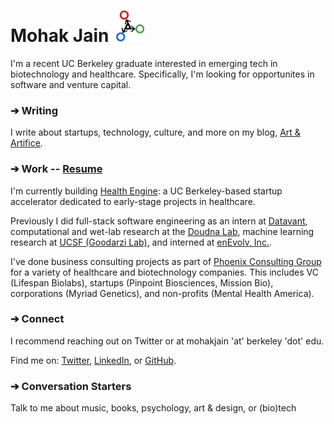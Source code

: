 # Mohak Jain <img className="" src="./simple-logo.png" alt="" height="50rem"/>

I'm a recent UC Berkeley graduate interested in emerging tech in biotechnology and healthcare. Specifically, I'm looking for opportunites in software and venture capital.

### ➔ Writing
I write about startups, technology, culture, and more on my blog, <a href="https://mohakjain.substack.com/" target="_blank">Art & Artifice</a>.


### ➔ Work -- <a href="./mohakjainresume.pdf" target="_blank">Resume</a>

I'm currently building <a href="https://www.readysethealth.io/" target="_blank">Health Engine</a>: a UC Berkeley-based startup accelerator dedicated to early-stage projects in healthcare.

Previously I did full-stack software engineering as an intern at <a href="https://datavant.com/" target="_blank">Datavant</a>, computational and wet-lab research at the <a href="https://doudnalab.org/" target="_blank">Doudna Lab</a>, machine learning research at <a href="https://goodarzilab.ucsf.edu/" target="_blank">UCSF (Goodarzi Lab)</a>, and interned at <a href="https://www.businesswire.com/news/home/20200319005183/en/Zymergen-Announces-Acquisition-of-enEvolv-Accelerating-Ability-to-Deliver-High-Value-Products-to-Market" target="_blank">enEvolv, Inc.</a>.

I've done business consulting projects as part of <a href="https://phoenix.berkeley.edu/" target="_blank">Phoenix Consulting Group</a> for a variety of healthcare and biotechnology companies. This includes VC (Lifespan Biolabs), startups (Pinpoint Biosciences, Mission Bio), corporations (Myriad Genetics), and non-profits (Mental Health America).

### ➔ Connect
I recommend reaching out on Twitter or at mohakjain 'at' berkeley 'dot' edu.

Find me on:
<a href="https://twitter.com/mohakjain_" target="_blank">Twitter</a>, 
<a href="https://www.linkedin.com/in/mohak-jain/" target="_blank">LinkedIn</a>, or 
<a href="https://github.com/mohakjain" target="_blank">GitHub</a>.

### ➔ Conversation Starters

Talk to me about music, books, psychology, art & design, or (bio)tech